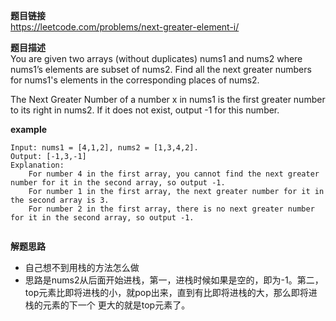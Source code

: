 **题目链接**  
https://leetcode.com/problems/next-greater-element-i/

**题目描述**  
You are given two arrays (without duplicates) nums1 and nums2 where nums1’s elements are subset of nums2. Find all the next greater numbers for nums1's elements in the corresponding places of nums2.

The Next Greater Number of a number x in nums1 is the first greater number to its right in nums2. If it does not exist, output -1 for this number.

**example**  
```
Input: nums1 = [4,1,2], nums2 = [1,3,4,2].
Output: [-1,3,-1]
Explanation:
    For number 4 in the first array, you cannot find the next greater number for it in the second array, so output -1.
    For number 1 in the first array, the next greater number for it in the second array is 3.
    For number 2 in the first array, there is no next greater number for it in the second array, so output -1.
    
```

**解题思路**  
* 自己想不到用栈的方法怎么做
* 思路是nums2从后面开始进栈，第一，进栈时候如果是空的，即为-1。第二，top元素比即将进栈的小，就pop出来，直到有比即将进栈的大，那么即将进栈的元素的下一个
更大的就是top元素了。
